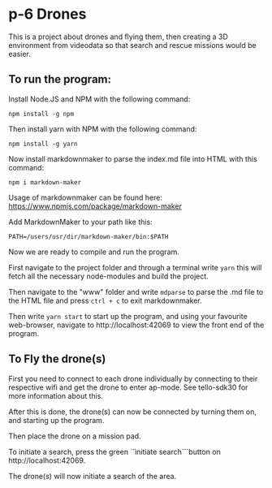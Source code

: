 # p-6 Drones

This is a project about drones and flying them, then creating a 3D environment from videodata so that search and rescue missions would be easier.

## To run the program:

Install Node.JS and NPM with the following command:

```npm install -g npm```

Then install yarn with NPM with the following command:

```npm install -g yarn```

Now install markdownmaker to parse the index.md file into HTML with this command:

```npm i markdown-maker```

Usage of markdownmaker can be found here: https://www.npmjs.com/package/markdown-maker

Add MarkdownMaker to your path like this:

```PATH=/users/usr/dir/markdown-maker/bin:$PATH```

Now we are ready to compile and run the program.

First navigate to the project folder and through a terminal write ```yarn``` this will fetch all the necessary node-modules and build the project.

Then navigate to the "www" folder and write ```mdparse``` to parse the .md file to the HTML file and press ```ctrl + c``` to exit markdownmaker.

Then write ```yarn start``` to start up the program, and using your favourite web-browser, navigate to http://localhost:42069 to view the front end of the program.

## To Fly the drone(s)

First you need to connect to each drone individually by connecting to their respective wifi and get the drone to enter ap-mode. See tello-sdk30 for more information about this.

After this is done, the drone(s) can now be connected by turning them on, and starting up the program.

Then place the drone on a mission pad.

To initiate a search, press the green ``ìnitiate search```button on http://localhost:42069.

The drone(s) will now initiate a search of the area.




